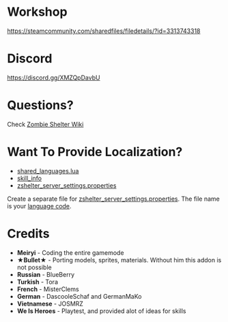# Workshop
https://steamcommunity.com/sharedfiles/filedetails/?id=3313743318

# Discord
https://discord.gg/XMZQpDavbU

# Questions?
Check [Zombie Shelter Wiki](https://github.com/Meiryi/Zombie-Shelter-Wiki/wiki)

# Want To Provide Localization?
* [shared_languages.lua](https://github.com/Meiryi/Zombie-Shelter-PVE-Survival-Gamemode/blob/main/gamemodes/zombieshelterv2/gamemode/shared/shared_languages.lua)
* [skill_info](https://github.com/Meiryi/Zombie-Shelter-PVE-Survival-Gamemode/tree/main/gamemodes/zombieshelterv2/gamemode/skill_info)
* [zshelter_server_settings.properties](https://github.com/Meiryi/Zombie-Shelter-PVE-Survival-Gamemode/blob/main/resource/localization/en/zshelter_server_settings.properties)

Create a separate file for [zshelter_server_settings.properties](https://github.com/Meiryi/Zombie-Shelter-PVE-Survival-Gamemode/blob/0069509780fd387704638ba6235ccac67fff6c4d/resource/localization/en/zshelter_server_settings.properties). The file name is your [language code](https://wiki.facepunch.com/gmod/Addon_Localization#supportedlanguages).

# Credits
- **Meiryi** - Coding the entire gamemode
- **★Bullet★** - Porting models, sprites, materials. Without him this addon is not possible
- **Russian** - BlueBerry
- **Turkish** - Tora
- **French** - MisterClems
- **German** - DascooleSchaf and GermanMaKo
- **Vietnamese** - JOSMRZ
- **We Is Heroes** - Playtest, and provided alot of ideas for skills